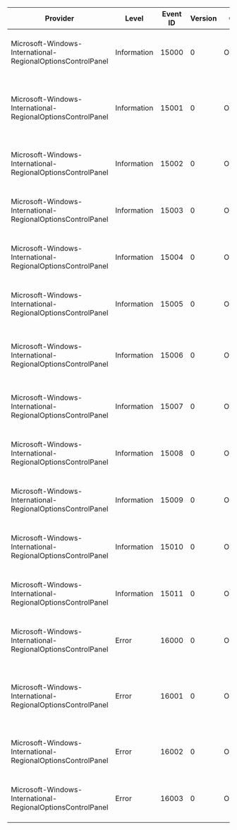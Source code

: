 Provider                                                     |  Level        |  Event ID  |  Version  |  Channel      |  Task                               |  Opcode            |  Keyword  |  Message
-------------------------------------------------------------|---------------|------------|-----------|---------------|-------------------------------------|--------------------|-----------|-----------------------------------------------------------------------------------------------
Microsoft-Windows-International-RegionalOptionsControlPanel  |  Information  |  15000     |  0        |  Operational  |  Region and Language control panel  |  RLOUI operations  |           |  The user changed their user locale to '{LocaleName}'.
Microsoft-Windows-International-RegionalOptionsControlPanel  |  Information  |  15001     |  0        |  Operational  |  Region and Language control panel  |  RLOUI operations  |           |  The user reset all customisations for the user locale '{LocaleName}' to the system default.
Microsoft-Windows-International-RegionalOptionsControlPanel  |  Information  |  15002     |  0        |  Operational  |  Region and Language control panel  |  RLOUI operations  |           |  The user changed the user locale setting '{LCType}' to '{Data}'.
Microsoft-Windows-International-RegionalOptionsControlPanel  |  Information  |  15003     |  0        |  Operational  |  Region and Language control panel  |  RLOUI operations  |           |  The user changed their alternative sort to '{LocaleName}'.
Microsoft-Windows-International-RegionalOptionsControlPanel  |  Information  |  15004     |  0        |  Operational  |  Region and Language control panel  |  RLOUI operations  |           |  The user changed their calendar to '{String}'.
Microsoft-Windows-International-RegionalOptionsControlPanel  |  Information  |  15005     |  0        |  Operational  |  Region and Language control panel  |  RLOUI operations  |           |  The user changed their TwoDigitYearMax to {String}.
Microsoft-Windows-International-RegionalOptionsControlPanel  |  Information  |  15006     |  0        |  Operational  |  Region and Language control panel  |  RLOUI operations  |           |  The user changed their location preference (GeoID) to {Value}.
Microsoft-Windows-International-RegionalOptionsControlPanel  |  Information  |  15007     |  0        |  Operational  |  Region and Language control panel  |  RLOUI operations  |           |  The system locale was changed to '{LocaleName}'.
Microsoft-Windows-International-RegionalOptionsControlPanel  |  Information  |  15008     |  0        |  Operational  |  Region and Language control panel  |  RLOUI operations  |           |
Microsoft-Windows-International-RegionalOptionsControlPanel  |  Information  |  15009     |  0        |  Operational  |  Region and Language control panel  |  RLOUI operations  |           |
Microsoft-Windows-International-RegionalOptionsControlPanel  |  Information  |  15010     |  0        |  Operational  |  Region and Language control panel  |  RLOUI operations  |           |  The user has changed their UI Language to '{LocaleName}'.
Microsoft-Windows-International-RegionalOptionsControlPanel  |  Information  |  15011     |  0        |  Operational  |  Region and Language control panel  |  RLOUI operations  |           |  The user has changed their UI Language fall-back order to '{LocaleName}'.
Microsoft-Windows-International-RegionalOptionsControlPanel  |  Error        |  16000     |  0        |  Operational  |  Region and Language control panel  |  RLOUI operations  |           |  Failed to change UI Language to '{LocaleName}'. Status code is: {StatusCode}.
Microsoft-Windows-International-RegionalOptionsControlPanel  |  Error        |  16001     |  0        |  Operational  |  Region and Language control panel  |  RLOUI operations  |           |  Failed to change UI Language fall-back order to '{LocaleName}'. Status code is: {StatusCode}.
Microsoft-Windows-International-RegionalOptionsControlPanel  |  Error        |  16002     |  0        |  Operational  |  Region and Language control panel  |  RLOUI operations  |           |  The system locale could not be changed to '{LocaleName}'.
Microsoft-Windows-International-RegionalOptionsControlPanel  |  Error        |  16003     |  0        |  Operational  |  Region and Language control panel  |  RLOUI operations  |           |